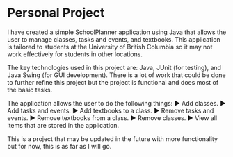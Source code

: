 # Personal Project

I have created a simple SchoolPlanner application using Java that allows the user to manage classes, tasks and events, and textbooks. This application is tailored to students at the University of British Columbia so it may not work effectively for students in other locations. 

The key technologies used in this project are: Java, JUnit (for testing), and Java Swing (for GUI development). There is a lot of work that could be done to further refine this project but the project is functional and does most of the basic tasks. 

The application allows the user to do the following things:
:arrow_forward: Add classes.
:arrow_forward: Add tasks and events.
:arrow_forward: Add textbooks to a class.
:arrow_forward: Remove tasks and events.
:arrow_forward: Remove textbooks from a class.
:arrow_forward: Remove classes.
:arrow_forward: View all items that are stored in the application.

This is a project that may be updated in the future with more functionality but for now, this is as far as I will go.
